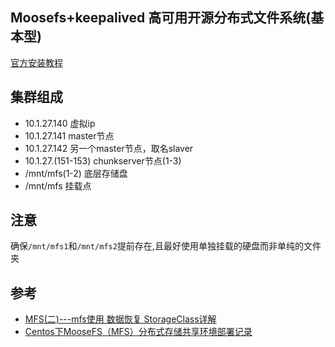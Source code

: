 ## Moosefs+keepalived 高可用开源分布式文件系统(基本型)
[官方安装教程][1]

## 集群组成
- 10.1.27.140 虚拟ip
- 10.1.27.141 master节点
- 10.1.27.142 另一个master节点，取名slaver
- 10.1.27.(151-153) chunkserver节点(1-3)
- /mnt/mfs(1-2) 底层存储盘
- /mnt/mfs 挂载点

## 注意
确保`/mnt/mfs1`和`/mnt/mfs2`提前存在,且最好使用单独挂载的硬盘而非单纯的文件夹

## 参考
- [MFS(二)---mfs使用 数据恢复 StorageClass详解][2]
- [Centos下MooseFS（MFS）分布式存储共享环境部署记录][3]

[1]: https://moosefs.com/download/
[2]: https://blog.csdn.net/qq_35887546/article/details/106973960
[3]: https://www.cnblogs.com/kevingrace/p/5707164.html

